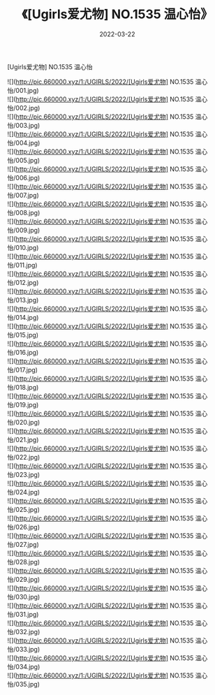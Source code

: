 ﻿---
layout: post
title:  《[Ugirls爱尤物] NO.1535 温心怡》
date:   2022-03-22
img: http://pic.660000.xyz/1:/UGIRLS/2022/[Ugirls爱尤物] NO.1535 温心怡/000.jpg
categories: [美女, 清纯, 唯美]
---

[Ugirls爱尤物] NO.1535 温心怡

 ![](http://pic.660000.xyz/1:/UGIRLS/2022/[Ugirls爱尤物] NO.1535 温心怡/001.jpg) <br>![](http://pic.660000.xyz/1:/UGIRLS/2022/[Ugirls爱尤物] NO.1535 温心怡/002.jpg) <br>![](http://pic.660000.xyz/1:/UGIRLS/2022/[Ugirls爱尤物] NO.1535 温心怡/003.jpg) <br>![](http://pic.660000.xyz/1:/UGIRLS/2022/[Ugirls爱尤物] NO.1535 温心怡/004.jpg) <br>![](http://pic.660000.xyz/1:/UGIRLS/2022/[Ugirls爱尤物] NO.1535 温心怡/005.jpg) <br>![](http://pic.660000.xyz/1:/UGIRLS/2022/[Ugirls爱尤物] NO.1535 温心怡/006.jpg) <br>![](http://pic.660000.xyz/1:/UGIRLS/2022/[Ugirls爱尤物] NO.1535 温心怡/007.jpg) <br>![](http://pic.660000.xyz/1:/UGIRLS/2022/[Ugirls爱尤物] NO.1535 温心怡/008.jpg) <br>![](http://pic.660000.xyz/1:/UGIRLS/2022/[Ugirls爱尤物] NO.1535 温心怡/009.jpg) <br>![](http://pic.660000.xyz/1:/UGIRLS/2022/[Ugirls爱尤物] NO.1535 温心怡/010.jpg) <br>![](http://pic.660000.xyz/1:/UGIRLS/2022/[Ugirls爱尤物] NO.1535 温心怡/011.jpg) <br>![](http://pic.660000.xyz/1:/UGIRLS/2022/[Ugirls爱尤物] NO.1535 温心怡/012.jpg) <br>![](http://pic.660000.xyz/1:/UGIRLS/2022/[Ugirls爱尤物] NO.1535 温心怡/013.jpg) <br>![](http://pic.660000.xyz/1:/UGIRLS/2022/[Ugirls爱尤物] NO.1535 温心怡/014.jpg) <br>![](http://pic.660000.xyz/1:/UGIRLS/2022/[Ugirls爱尤物] NO.1535 温心怡/015.jpg) <br>![](http://pic.660000.xyz/1:/UGIRLS/2022/[Ugirls爱尤物] NO.1535 温心怡/016.jpg) <br>![](http://pic.660000.xyz/1:/UGIRLS/2022/[Ugirls爱尤物] NO.1535 温心怡/017.jpg) <br>![](http://pic.660000.xyz/1:/UGIRLS/2022/[Ugirls爱尤物] NO.1535 温心怡/018.jpg) <br>![](http://pic.660000.xyz/1:/UGIRLS/2022/[Ugirls爱尤物] NO.1535 温心怡/019.jpg) <br>![](http://pic.660000.xyz/1:/UGIRLS/2022/[Ugirls爱尤物] NO.1535 温心怡/020.jpg) <br>![](http://pic.660000.xyz/1:/UGIRLS/2022/[Ugirls爱尤物] NO.1535 温心怡/021.jpg) <br>![](http://pic.660000.xyz/1:/UGIRLS/2022/[Ugirls爱尤物] NO.1535 温心怡/022.jpg) <br>![](http://pic.660000.xyz/1:/UGIRLS/2022/[Ugirls爱尤物] NO.1535 温心怡/023.jpg) <br>![](http://pic.660000.xyz/1:/UGIRLS/2022/[Ugirls爱尤物] NO.1535 温心怡/024.jpg) <br>![](http://pic.660000.xyz/1:/UGIRLS/2022/[Ugirls爱尤物] NO.1535 温心怡/025.jpg) <br>![](http://pic.660000.xyz/1:/UGIRLS/2022/[Ugirls爱尤物] NO.1535 温心怡/026.jpg) <br>![](http://pic.660000.xyz/1:/UGIRLS/2022/[Ugirls爱尤物] NO.1535 温心怡/027.jpg) <br>![](http://pic.660000.xyz/1:/UGIRLS/2022/[Ugirls爱尤物] NO.1535 温心怡/028.jpg) <br>![](http://pic.660000.xyz/1:/UGIRLS/2022/[Ugirls爱尤物] NO.1535 温心怡/029.jpg) <br>![](http://pic.660000.xyz/1:/UGIRLS/2022/[Ugirls爱尤物] NO.1535 温心怡/030.jpg) <br>![](http://pic.660000.xyz/1:/UGIRLS/2022/[Ugirls爱尤物] NO.1535 温心怡/031.jpg) <br>![](http://pic.660000.xyz/1:/UGIRLS/2022/[Ugirls爱尤物] NO.1535 温心怡/032.jpg) <br>![](http://pic.660000.xyz/1:/UGIRLS/2022/[Ugirls爱尤物] NO.1535 温心怡/033.jpg) <br>![](http://pic.660000.xyz/1:/UGIRLS/2022/[Ugirls爱尤物] NO.1535 温心怡/034.jpg) <br>![](http://pic.660000.xyz/1:/UGIRLS/2022/[Ugirls爱尤物] NO.1535 温心怡/035.jpg) <br>